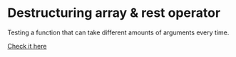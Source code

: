 # Destructuring array & rest operator
Testing a function that can take different amounts of arguments every time.

[Check it here]()

